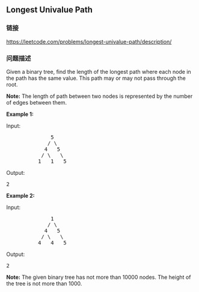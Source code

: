 ## Longest Univalue Path  
### 链接  
https://leetcode.com/problems/longest-univalue-path/description/  
### 问题描述
Given a binary tree, find the length of the longest path where each node in the path has the same value. This path may or may not pass through the root.

**Note:** The length of path between two nodes is represented by the number of edges between them.


**Example 1:**



Input:
<pre>
              5
             / \
            4   5
           / \   \
          1   1   5
</pre>



Output:
<pre>
2
</pre>



**Example 2:**



Input:
<pre>
              1
             / \
            4   5
           / \   \
          4   4   5
</pre>



Output:
<pre>
2
</pre>


**Note:**
The given binary tree has not more than 10000 nodes.  The height of the tree is not more than 1000.

